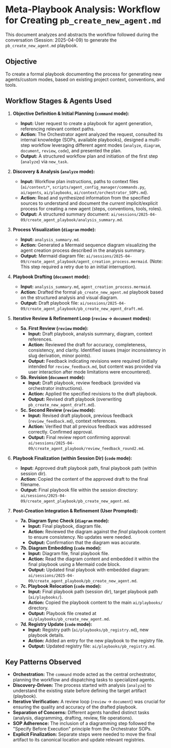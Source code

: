 # Meta-Playbook Analysis: Workflow for Creating `pb_create_new_agent.md`

This document analyzes and abstracts the workflow followed during the conversation (Session: 2025-04-09) to generate the `pb_create_new_agent.md` playbook.

## Objective

To create a formal playbook documenting the process for generating new agents/custom modes, based on existing project context, conventions, and tools.

## Workflow Stages & Agents Used

1.  **Objective Definition & Initial Planning (`command` mode):**
    *   **Input:** User request to create a playbook for agent generation, referencing relevant context paths.
    *   **Action:** The Orchestrator agent analyzed the request, consulted its internal knowledge (SOPs, available playbooks), designed a multi-step workflow leveraging different agent modes (`analyze`, `diagram`, `document`, `review`, `code`), and presented the plan.
    *   **Output:** A structured workflow plan and initiation of the first step (`analyze`) via `new_task`.

2.  **Discovery & Analysis (`analyze` mode):**
    *   **Input:** Workflow plan instructions, paths to context files (`ai/context/*`, `scripts/agent_config_manager/commands.py`, `ai/agents`, `ai/playbooks`, `ai/context/orchestrator_SOPs.md`).
    *   **Action:** Read and synthesized information from the specified sources to understand and document the *current* implicit/explicit process for creating a new agent (steps, conventions, tools, roles).
    *   **Output:** A structured summary document: `ai/sessions/2025-04-09/create_agent_playbook/analysis_summary.md`.

3.  **Process Visualization (`diagram` mode):**
    *   **Input:** `analysis_summary.md`.
    *   **Action:** Generated a Mermaid sequence diagram visualizing the agent creation process described in the analysis summary.
    *   **Output:** Mermaid diagram file: `ai/sessions/2025-04-09/create_agent_playbook/agent_creation_process.mermaid`. (Note: This step required a retry due to an initial interruption).

4.  **Playbook Drafting (`document` mode):**
    *   **Input:** `analysis_summary.md`, `agent_creation_process.mermaid`.
    *   **Action:** Drafted the formal `pb_create_new_agent.md` playbook based on the structured analysis and visual diagram.
    *   **Output:** Draft playbook file: `ai/sessions/2025-04-09/create_agent_playbook/pb_create_new_agent_draft.md`.

5.  **Iterative Review & Refinement Loop (`review` -> `document` modes):**
    *   **5a. First Review (`review` mode):**
        *   **Input:** Draft playbook, analysis summary, diagram, context references.
        *   **Action:** Reviewed the draft for accuracy, completeness, consistency, and clarity. Identified issues (major inconsistency in slug derivation, minor points).
        *   **Output:** Feedback indicating revisions were required (initially intended for `review_feedback.md`, but content was provided via user interaction after mode limitations were encountered).
    *   **5b. Revision (`document` mode):**
        *   **Input:** Draft playbook, review feedback (provided via orchestrator instructions).
        *   **Action:** Applied the specified revisions to the draft playbook.
        *   **Output:** Revised draft playbook (overwriting `pb_create_new_agent_draft.md`).
    *   **5c. Second Review (`review` mode):**
        *   **Input:** Revised draft playbook, previous feedback (`review_feedback.md`), context references.
        *   **Action:** Verified that all previous feedback was addressed correctly. Confirmed approval.
        *   **Output:** Final review report confirming approval: `ai/sessions/2025-04-09/create_agent_playbook/review_feedback_round2.md`.

6.  **Playbook Finalization (within Session Dir) (`code` mode):**
    *   **Input:** Approved draft playbook path, final playbook path (within session dir).
    *   **Action:** Copied the content of the approved draft to the final filename.
    *   **Output:** Final playbook file within the session directory: `ai/sessions/2025-04-09/create_agent_playbook/pb_create_new_agent.md`.

7.  **Post-Creation Integration & Refinement (User Prompted):**
    *   **7a. Diagram Sync Check (`diagram` mode):**
        *   **Input:** Final playbook, diagram file.
        *   **Action:** Reviewed the diagram against the *final* playbook content to ensure consistency. No updates were needed.
        *   **Output:** Confirmation that the diagram was accurate.
    *   **7b. Diagram Embedding (`code` mode):**
        *   **Input:** Diagram file, final playbook file.
        *   **Action:** Read the diagram content and embedded it within the final playbook using a Mermaid code block.
        *   **Output:** Updated final playbook with embedded diagram: `ai/sessions/2025-04-09/create_agent_playbook/pb_create_new_agent.md`.
    *   **7c. Playbook Relocation (`code` mode):**
        *   **Input:** Final playbook path (session dir), target playbook path (`ai/playbooks/`).
        *   **Action:** Copied the playbook content to the main `ai/playbooks/` directory.
        *   **Output:** Playbook file created at `ai/playbooks/pb_create_new_agent.md`.
    *   **7d. Registry Update (`code` mode):**
        *   **Input:** Registry path (`ai/playbooks/pb_registry.md`), new playbook details.
        *   **Action:** Added an entry for the new playbook to the registry file.
        *   **Output:** Updated registry file: `ai/playbooks/pb_registry.md`.

## Key Patterns Observed

*   **Orchestration:** The `command` mode acted as the central orchestrator, planning the workflow and dispatching tasks to specialized agents.
*   **Discovery-Driven:** The process started with analysis (`analyze`) to understand the existing state before defining the target artifact (playbook).
*   **Iterative Verification:** A review loop (`review` -> `document`) was crucial for ensuring the quality and accuracy of the drafted playbook.
*   **Separation of Concerns:** Different agents handled distinct tasks (analysis, diagramming, drafting, review, file operations).
*   **SOP Adherence:** The inclusion of a diagramming step followed the "Specify Before Execution" principle from the Orchestrator SOPs.
*   **Explicit Finalization:** Separate steps were needed to move the final artifact to its canonical location and update relevant registries.